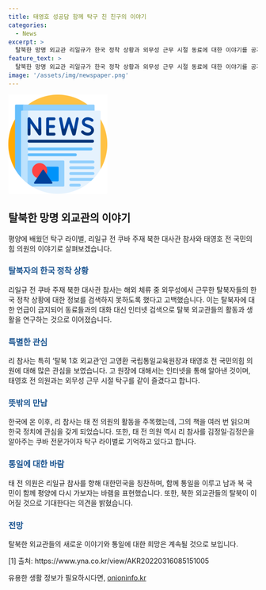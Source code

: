 ```yaml
---
title: 태영호 성공담 함께 탁구 친 친구의 이야기
categories:
  - News
excerpt: >
  탈북한 망명 외교관 리일규가 한국 정착 상황과 외무성 근무 시절 동료에 대한 이야기를 공개했다. 탈북자 언급이 금지돼있어 동료들과 탈북 외교관에 대한 얘기를 하지 못하는 대신 인터넷 검색을 많이 하는 것으로, 고영환 국립통일교육원장과 태영호 전 국민의힘 의원 등을 특히 주목했다고 한다. 그는 태 전 의원과의 탁구 라이벌이었으며, 한국에 온 후에는 태 전 의원의 활동을 관찰하며 자신의 활동과 비교하곤 했다고 한다. 탈북한 외교관들의 탈북은 계속될 전망이라고도 전망된다.
feature_text: >
  탈북한 망명 외교관 리일규가 한국 정착 상황과 외무성 근무 시절 동료에 대한 이야기를 공개했다. 탈북자 언급이 금지돼있어 동료들과 탈북 외교관에 대한 얘기를 하지 못하는 대신 인터넷 검색을 많이 하는 것으로, 고영환 국립통일교육원장과 태영호 전 국민의힘 의원 등을 특히 주목했다고 한다. 그는 태 전 의원과의 탁구 라이벌이었으며, 한국에 온 후에는 태 전 의원의 활동을 관찰하며 자신의 활동과 비교하곤 했다고 한다. 탈북한 외교관들의 탈북은 계속될 전망이라고도 전망된다.
image: '/assets/img/newspaper.png'
---
```


<p><img src="/assets/img/newspaper.png" alt="kimp 속보" /></p>

<h2 data-ke-size="size26">탈북한 망명 외교관의 이야기</h2>

<p data-ke-size="size16">평양에 배웠던 탁구 라이벌, 리일규 전 쿠바 주재 북한 대사관 참사와 태영호 전 국민의힘 의원의 이야기로 살펴보겠습니다.</p>

<h3><b><span style="color: #1a5490;">탈북자의 한국 정착 상황</span></b></h3>

<p data-ke-size="size16">리일규 전 쿠바 주재 북한 대사관 참사는 해외 체류 중 외무성에서 근무한 탈북자들의 한국 정착 상황에 대한 정보를 검색하지 못하도록 했다고 고백했습니다. 이는 탈북자에 대한 언급이 금지되어 동료들과의 대화 대신 인터넷 검색으로 탈북 외교관들의 활동과 생활을 연구하는 것으로 이어졌습니다.</p>

<h3><b><span style="color: #1a5490;">특별한 관심</span></b></h3>

<p data-ke-size="size16">리 참사는 특히 ‘탈북 1호 외교관’인 고영환 국립통일교육원장과 태영호 전 국민의힘 의원에 대해 많은 관심을 보였습니다. 고 원장에 대해서는 인터넷을 통해 알아낸 것이며, 태영호 전 의원과는 외무성 근무 시절 탁구를 같이 즐겼다고 합니다.</p>

<h3><b><span style="color: #1a5490;">뜻밖의 만남</span></b></h3>

<p data-ke-size="size16">한국에 온 이후, 리 참사는 태 전 의원의 활동을 주목했는데, 그의 책을 여러 번 읽으며 한국 정치에 관심을 갖게 되었습니다. 또한, 태 전 의원 역시 리 참사를 김정일·김정은을 알아주는 쿠바 전문가이자 탁구 라이벌로 기억하고 있다고 합니다.</p>

<h3><b><span style="color: #1a5490;">통일에 대한 바람</span></b></h3>

<p data-ke-size="size16">태 전 의원은 리일규 참사를 향해 대한민국을 칭찬하며, 함께 통일을 이루고 남과 북 국민이 함께 평양에 다시 가보자는 바램을 표현했습니다. 또한, 북한 외교관들의 탈북이 이어질 것으로 기대한다는 의견을 밝혔습니다.</p>

<h3><b><span style="color: #1a5490;">전망</span></b></h3>

<p data-ke-size="size16">탈북한 외교관들의 새로운 이야기와 통일에 대한 희망은 계속될 것으로 보입니다.</p>

<p>[1] 출처: https://www.yna.co.kr/view/AKR20220316085151005</p>
유용한 생활 정보가 필요하시다면, <a href="https://onioninfo.kr" rel="dofollow">onioninfo.kr</a>


